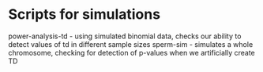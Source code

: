 # Scripts for simulations 

power-analysis-td - using simulated binomial data, checks our ability to detect values of td in different sample sizes 
sperm-sim - simulates a whole chromosome, checking for detection of p-values when we artificially create TD 